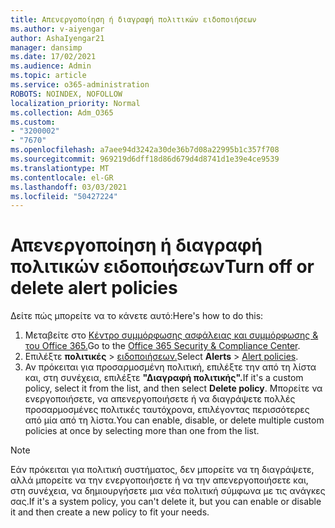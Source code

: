 ```yaml
---
title: Απενεργοποίηση ή διαγραφή πολιτικών ειδοποιήσεων
ms.author: v-aiyengar
author: AshaIyengar21
manager: dansimp
ms.date: 17/02/2021
ms.audience: Admin
ms.topic: article
ms.service: o365-administration
ROBOTS: NOINDEX, NOFOLLOW
localization_priority: Normal
ms.collection: Adm_O365
ms.custom:
- "3200002"
- "7670"
ms.openlocfilehash: a7aee94d3242a30de36b7d08a22995b1c357f708
ms.sourcegitcommit: 969219d6dff18d86d679d4d8741d1e39e4ce9539
ms.translationtype: MT
ms.contentlocale: el-GR
ms.lasthandoff: 03/03/2021
ms.locfileid: "50427224"
---
```

# <a name="turn-off-or-delete-alert-policies"></a><span data-ttu-id="12ddc-102">Απενεργοποίηση ή διαγραφή πολιτικών ειδοποιήσεων</span><span class="sxs-lookup"><span data-stu-id="12ddc-102">Turn off or delete alert policies</span></span>

<span data-ttu-id="12ddc-103">Δείτε πώς μπορείτε να το κάνετε αυτό:</span><span class="sxs-lookup"><span data-stu-id="12ddc-103">Here's how to do this:</span></span>

1. <span data-ttu-id="12ddc-104">Μεταβείτε στο [Κέντρο συμμόρφωσης ασφάλειας και συμμόρφωσης & του Office 365.](https://go.microsoft.com/fwlink/p/?linkid=2077143)</span><span class="sxs-lookup"><span data-stu-id="12ddc-104">Go to the [Office 365 Security & Compliance Center](https://go.microsoft.com/fwlink/p/?linkid=2077143).</span></span>
1. <span data-ttu-id="12ddc-105">Επιλέξτε **πολιτικές**  >  [ειδοποιήσεων.](https://go.microsoft.com/fwlink/?linkid=2103208)</span><span class="sxs-lookup"><span data-stu-id="12ddc-105">Select **Alerts** > [Alert policies](https://go.microsoft.com/fwlink/?linkid=2103208).</span></span>
1. <span data-ttu-id="12ddc-106">Αν πρόκειται για προσαρμοσμένη πολιτική, επιλέξτε την από τη λίστα και, στη συνέχεια, επιλέξτε **"Διαγραφή πολιτικής".**</span><span class="sxs-lookup"><span data-stu-id="12ddc-106">If it's a custom policy, select it from the list, and then select **Delete policy**.</span></span> <span data-ttu-id="12ddc-107">Μπορείτε να ενεργοποιήσετε, να απενεργοποιήσετε ή να διαγράψετε πολλές προσαρμοσμένες πολιτικές ταυτόχρονα, επιλέγοντας περισσότερες από μία από τη λίστα.</span><span class="sxs-lookup"><span data-stu-id="12ddc-107">You can enable, disable, or delete multiple custom policies at once by selecting more than one from the list.</span></span>

> [!NOTE]
> <span data-ttu-id="12ddc-108">Εάν πρόκειται για πολιτική συστήματος, δεν μπορείτε να τη διαγράψετε, αλλά μπορείτε να την ενεργοποιήσετε ή να την απενεργοποιήσετε και, στη συνέχεια, να δημιουργήσετε μια νέα πολιτική σύμφωνα με τις ανάγκες σας.</span><span class="sxs-lookup"><span data-stu-id="12ddc-108">If it's a system policy, you can't delete it, but you can enable or disable it and then create a new policy to fit your needs.</span></span>
